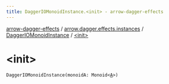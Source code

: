 ```yaml
---
title: DaggerIOMonoidInstance.<init> - arrow-dagger-effects
---
```


[arrow-dagger-effects](../../index.html) / [arrow.dagger.effects.instances](../index.html) / [DaggerIOMonoidInstance](index.html) / [&lt;init&gt;](./-init-.html)

# &lt;init&gt;

`DaggerIOMonoidInstance(monoidA: Monoid<`[`A`](index.html#A)`>)`